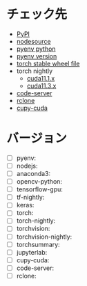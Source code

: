 # チェック先
- [PyPI](https://pypi.org/)
- [nodesource](https://github.com/nodesource/distributions#debinstall)
- [pyenv python](https://github.com/pyenv/pyenv/tree/master/plugins/python-build/share/python-build)
- [pyenv version](https://github.com/pyenv/pyenv/releases)
- [torch stable wheel file](https://download.pytorch.org/whl/torch_stable.html)
- torch nightly
  - [cuda11.1.x](https://download.pytorch.org/whl/nightly/cu111/torch_nightly.html)
  - [cuda11.3.x](https://download.pytorch.org/whl/nightly/cu113/torch_nightly.html)
- [code-server](https://github.com/cdr/code-server)
- [rclone](https://github.com/rclone/rclone)
- [cupy-cuda](https://github.com/cupy/cupy)

# バージョン
- [ ] pyenv:
- [ ] nodejs:
- [ ] anaconda3:
- [ ] opencv-python:
- [ ] tensorflow-gpu:
- [ ] tf-nightly:
- [ ] keras:
- [ ] torch:
- [ ] torch-nightly:
- [ ] torchvision:
- [ ] torchvision-nightly:
- [ ] torchsummary:
- [ ] jupyterlab:
- [ ] cupy-cuda:
- [ ] code-server:
- [ ] rclone:

